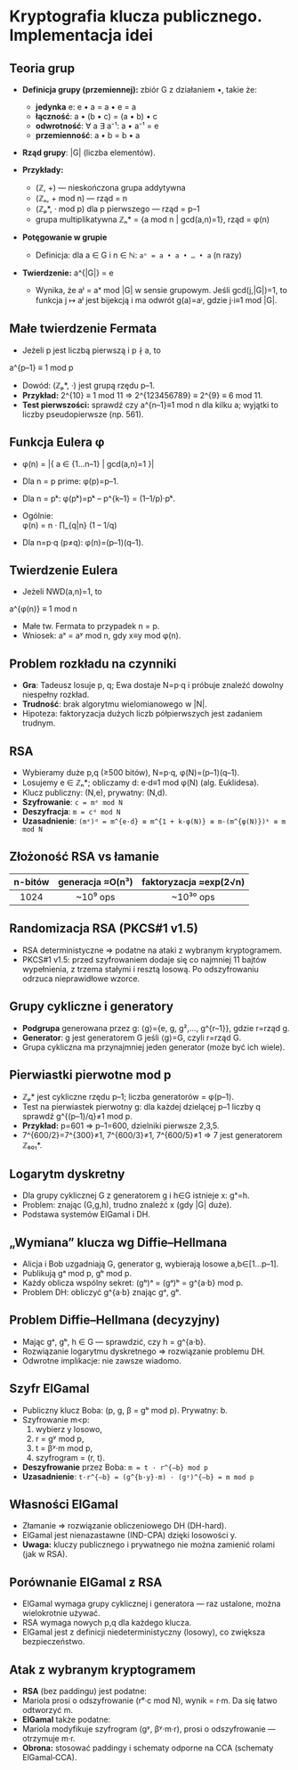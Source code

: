 # Kryptografia klucza publicznego. Implementacja idei

## Teoria grup  
- **Definicja grupy (przemiennej):** zbiór G z działaniem •, takie że:  
  - **jedynka** e: e • a = a • e = a  
  - **łączność**: a • (b • c) = (a • b) • c  
  - **odwrotność**: ∀ a ∃ a⁻¹: a • a⁻¹ = e  
  - **przemienność**: a • b = b • a  
- **Rząd grupy**: |G| (liczba elementów).  
- **Przykłady:**  
  - (ℤ, +) — nieskończona grupa addytywna  
  - (ℤₙ, + mod n) — rząd = n  
  - (ℤₚ*, · mod p) dla p pierwszego — rząd = p–1  
  - grupa multiplikatywna ℤₙ* = {a mod n | gcd(a,n)=1}, rząd = φ(n)

- **Potęgowanie w grupie**
    - Definicja: dla a ∈ G i n ∈ ℕ:  `aⁿ = a • a • … • a` (n razy)
- **Twierdzenie:** a^{|G|} = e  
    - Wynika, że aʲ = aˣ mod |G| w sensie grupowym. Jeśli gcd(j,|G|)=1, to funkcja j ↦ aʲ jest bijekcją i ma odwrót g(a)=aᶦ, gdzie j·i≡1 mod |G|.

## Małe twierdzenie Fermata  
- Jeżeli p jest liczbą pierwszą i p ∤ a, to  

a^{p–1} ≡ 1 mod p

- Dowód: (ℤₚ*, ·) jest grupą rzędu p–1.  
- **Przykład:** 2^{10} ≡ 1 mod 11 ⇒ 2^{123456789} ≡ 2^{9} ≡ 6 mod 11.  
- **Test pierwszości:** sprawdź czy a^{n–1}≡1 mod n dla kilku a; wyjątki to liczby pseudopierwsze (np. 561).

## Funkcja Eulera φ  
- φ(n) = |{ a ∈ {1…n–1} | gcd(a,n)=1 }|  
- Dla n = p prime: φ(p)=p–1.  
- Dla n = pᵏ: φ(pᵏ)=pᵏ – p^{k–1} = (1–1/p)·pᵏ.  
- Ogólnie:  
φ(n) = n · ∏_{q|n} (1 – 1/q)

- Dla n=p·q (p≠q): φ(n)=(p–1)(q–1).

## Twierdzenie Eulera  
- Jeżeli NWD(a,n)=1, to  

a^{φ(n)} ≡ 1 mod n

- Małe tw. Fermata to przypadek n = p.  
- Wniosek: aˣ = aʸ mod n, gdy x≡y mod φ(n).

## Problem rozkładu na czynniki  
- **Gra**: Tadeusz losuje p, q; Ewa dostaje N=p·q i próbuje znaleźć dowolny niespełny rozkład.  
- **Trudność**: brak algorytmu wielomianowego w |N|.  
- Hipoteza: faktoryzacja dużych liczb półpierwszych jest zadaniem trudnym.

## RSA  
- Wybieramy duże p,q (≥500 bitów), N=p·q, φ(N)=(p–1)(q–1).  
- Losujemy e ∈ ℤₙ*; obliczamy d: e·d≡1 mod φ(N) (alg. Euklidesa).  
- Klucz publiczny: (N,e), prywatny: (N,d).  
- **Szyfrowanie**: `c = mᵉ mod N`
- **Deszyfracja**: `m = cᵈ mod N`
- **Uzasadnienie**: `(mᵉ)ᵈ = m^{e·d} ≡ m^{1 + k·φ(N)} ≡ m·(m^{φ(N)})ᵏ ≡ m mod N`

## Złożoność RSA vs łamanie  
| n-bitów | generacja ≈O(n³) | faktoryzacja ≈exp(2√n) |  
|:-------:|:---------------:|:--------------------:|  
|  1024   |    ~10⁹ ops     |    ~10³⁰ ops         |  

## Randomizacja RSA (PKCS#1 v1.5)  
- RSA deterministyczne ⇒ podatne na ataki z wybranym kryptogramem.  
- PKCS#1 v1.5: przed szyfrowaniem dodaje się co najmniej 11 bajtów wypełnienia, z trzema stałymi i resztą losową. Po odszyfrowaniu odrzuca nieprawidłowe wzorce.

## Grupy cykliczne i generatory  
- **Podgrupa** generowana przez g: ⟨g⟩={e, g, g²,…, g^{r–1}}, gdzie r=rząd g.  
- **Generator**: g jest generatorem G jeśli ⟨g⟩=G, czyli r=rząd G.  
- Grupa cykliczna ma przynajmniej jeden generator (może być ich wiele).

## Pierwiastki pierwotne mod p  
- ℤₚ* jest cykliczne rzędu p–1; liczba generatorów = φ(p–1).  
- Test na pierwiastek pierwotny g: dla każdej dzielącej p–1 liczby q sprawdź g^{(p–1)/q}≠1 mod p.  
- **Przykład:** p=601 ⇒ p–1=600, dzielniki pierwsze 2,3,5.  
- 7^{600/2}=7^{300}≠1, 7^{600/3}≠1, 7^{600/5}≠1 ⇒ 7 jest generatorem ℤ₆₀₁*.

## Logarytm dyskretny  
- Dla grupy cyklicznej G z generatorem g i h∈G istnieje x: gˣ=h.  
- Problem: znając (G,g,h), trudno znaleźć x (gdy |G| duże).  
- Podstawa systemów ElGamal i DH.

## „Wymiana” klucza wg Diffie–Hellmana  
- Alicja i Bob uzgadniają G, generator g, wybierają losowe a,b∈[1…p–1].  
- Publikują gᵃ mod p, gᵇ mod p.  
- Każdy oblicza wspólny sekret: (gᵇ)ᵃ = (gᵃ)ᵇ = g^{a·b} mod p.  
- Problem DH: obliczyć g^{a·b} znając gᵃ, gᵇ.

## Problem Diffie–Hellmana (decyzyjny)  
- Mając gᵃ, gᵇ, h ∈ G — sprawdzić, czy h = g^{a·b}.  
- Rozwiązanie logarytmu dyskretnego ⇒ rozwiązanie problemu DH.  
- Odwrotne implikacje: nie zawsze wiadomo.

## Szyfr ElGamal  
- Publiczny klucz Boba: (p, g, β = gᵇ mod p). Prywatny: b.  
- Szyfrowanie m<p:  
  1. wybierz y losowo,  
  2. r = gʸ mod p,  
  3. t = βʸ·m mod p,  
  4. szyfrogram = (r, t).  
- **Deszyfrowanie** przez Boba: `m = t · r^{–b} mod p`
- **Uzasadnienie**: `t·r^{–b} = (g^{b·y}·m) · (gʸ)^{–b} = m mod p`

## Własności ElGamal  
- Złamanie ⇒ rozwiązanie obliczeniowego DH (DH-hard).  
- ElGamal jest nienazastawne (IND-CPA) dzięki losowości y.  
- **Uwaga:** kluczy publicznego i prywatnego nie można zamienić rolami (jak w RSA).

## Porównanie ElGamal z RSA  
- ElGamal wymaga grupy cyklicznej i generatora — raz ustalone, można wielokrotnie używać.  
- RSA wymaga nowych p,q dla każdego klucza.  
- ElGamal jest z definicji niedeterministyczny (losowy), co zwiększa bezpieczeństwo.

## Atak z wybranym kryptogramem  
- **RSA** (bez paddingu) jest podatne:  
- Mariola prosi o odszyfrowanie (rᵉ·c mod N), wynik = r·m. Da się łatwo odtworzyć m.  
- **ElGamal** także podatne:  
- Mariola modyfikuje szyfrogram (gʸ, βʸ·m·r), prosi o odszyfrowanie — otrzymuje m·r.  
- **Obrona:** stosować paddingy i schematy odporne na CCA (schematy ElGamal‐CCA).


